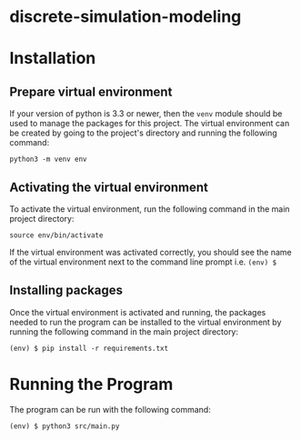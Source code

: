 # discrete-simulation-modeling


# Installation
## Prepare virtual environment
If your version of python is 3.3 or newer, then the `venv` module should be used to manage the packages for this project. The virtual environment can be created by going to the project's directory and running the following command:
```
python3 -m venv env
```

## Activating the virtual environment
To activate the virtual environment, run the following command in the main project directory:
```
source env/bin/activate
```
If the virtual environment was activated correctly, you should see the name of the virtual environment next to the command line prompt i.e. `(env) $`

## Installing packages
Once the virtual environment is activated and running, the packages needed to run the program can be installed to the virtual environment by running the following command in the main project directory:
```
(env) $ pip install -r requirements.txt
```

# Running the Program
The program can be run with the following command: 
```
(env) $ python3 src/main.py
```